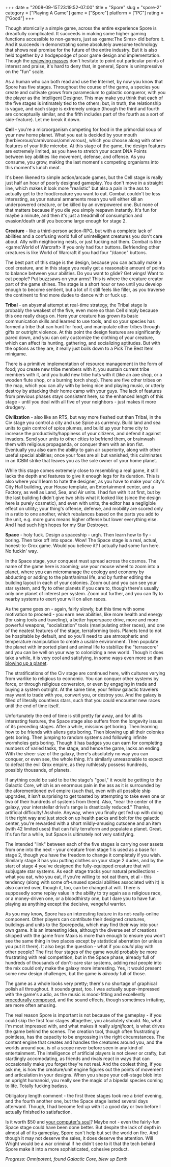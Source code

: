 +++
date = "2008-09-15T23:19:52-07:00"
title = "Spore"
slug = "spore-2"
category = ["Playing A Game"]
game = ["Spore"]
platform = ["PC"]
rating = ["Good"]
+++

Though atomically a simple game, across the entire experience Spore is dreadfully complicated.  It succeeds in making some higher gaming functions accessible to non-gamers, just as <game:The Sims> did before it.  And it succeeds in demonstrating some absolutely awesome technology that shows real promise for the future of the entire industry.  But it is also held together by a hodgepodge of poor game design and implementation.  Though the <a href="http://www.metacritic.com/games/platforms/pc/spore/">reviewing masses</a> don't hesitate to point out particular points of interest and praise, it's hard to deny that, in general, Spore is unimpressive on the "fun" scale.

As a human who can both read and use the Internet, by now you know that Spore has five stages.  Throughout the course of the game, a species you create and cultivate grows from paramecium to galactic conqueror, with you the player as the Intelligent Designer.  This may make you think that each of the five stages is intimately tied to the others; but, in truth, the relationship is vague, and each stage is extremely unique (though the third and fourth are conceptually similar, and the fifth includes part of the fourth as a sort of side-feature).  Let me break it down.

<b>Cell</b> - you're a microorganism competing for food in the primordial soup of your new home planet.  What you eat is decided by your mouth (herbivorous/carnivorous/omnivorous), which you choose along with other features of your little microbe.  At this stage of the game, the design features are extremely limited, as you have to stretch your scant DNA Points between key abilities like movement, defense, and offense.  As you consume, you grow, making the last moment's competing organisms into this moment's lunch meat.

It's been likened to simple action/arcade games, but the Cell stage is really just half an hour of poorly designed gameplay.  You don't move in a straight line, which makes it look more "realistic" but also a pain in the ass to actually get to the food/creature you want to eat.  Combat couldn't be less interesting, as your natural armaments mean you will either kill an underpowered creature, or be killed by an overpowered one.  But none of that matters because if you die you simply respawn instantly.  It's fun for maybe a minute, and then it's just a treadmill of consumption and evasion/death until you become large enough for stage 2.

<b>Creature</b> - like a third-person action-RPG, but with a complete lack of abilities and a confusing world full of unintelligent creatures you don't care about.  Ally with neighboring nests, or just fucking eat them.  Combat is like <game:World of Warcraft> if you only had four buttons.  Befriending other creatures is like World of Warcraft if you had four "/dance" buttons.

The best part of this stage is the design, because you can actually make a cool creature, and in this stage you really get a reasonable amount of points to balance between your abilities.  Do you want to glide?  Get wings!  Want to eat people?  Put buzzsaws on your arms!  This is where the creature creator part of the game shines.  The stage is a short hour or two until you develop enough to become sentient, but a lot of it still feels like filler, as you traverse the continent to find more dudes to dance with or fuck up.

<b>Tribal</b> - an abysmal attempt at real-time strategy, the Tribal stage is probably the weakest of the five, even more so than Cell simply because this one really drags on.  Here your creature has grown its basic communication skills and learned to use tools, and so your species has formed a tribe that can hunt for food, and manipulate other tribes through gifts or outright violence.  At this point the design features are significantly pared down, and you can only customize the clothing of your creature, which can affect its hunting, gathering, and socializing aptitudes.  But with the options as they are, it really just boils down to a Pick The Best Item minigame.

There is a primitive implementation of resource management in the form of food; you create new tribe members with it, you sustain current tribe members with it, and you build new tribe huts with it (like an axe shop, or a wooden flute shop, or a burning torch shop).  There are five other tribes on the map, which you can ally with by being nice and playing music, or utterly destroy by attacking their home camp with your guys.  The lack of features from previous phases stays consistent here, so the enhanced length of this stage - until you deal with all five of your neighbors - just makes it more drudgery.

<b>Civilization</b> - also like an RTS, but way more fleshed out than Tribal, in the Civ stage you control a city and use Spice as currency.  Build land and sea units to gain control of spice plumes, and build up your home city to increase the productivity/happiness of your citizens, and defend it against invaders.  Send your units to other cities to befriend them, or brainwash them with religious propaganda, or conquer them with an iron fist.  Eventually you also earn the ability to gain air superiority, along with other useful special abilities; once your foes are all but vanished, this culminates in an ICBM strike that leaves you as the sole owner of your home planet.

While this stage comes extremely close to resembling a real game, it still lacks the depth and features to give it enough legs for its duration.  This is also where you'll learn to hate the designer, as you have to make your city's City Hall building, your House template, an Entertainment center, and a Factory, as well as Land, Sea, and Air units.  I had fun with it at first, but by the last building I didn't give two shits what it looked like (since the design here is purely cosmetic), and even with units, the editor has a negligible effect on utility; your thing's offense, defense, and mobility are scored only in a ratio to one another, which rebalances based on the parts you add to the unit, e.g. more guns means higher offense but lower everything else.  And I had such high hopes for my Star Destroyer.

<b>Space</b> - holy fuck.  Design a spaceship - urgh.  Then learn how to fly - boring.  Then take off into space.  Wow!  The Space stage is a real, actual, honest-to-Grox game.  Would you believe it?  I actually had some fun here.  No fuckin' way.

In the Space stage, your conquest must spread across the cosmos.  The name of the game here is zooming; use your mouse wheel to zoom into a planet, where you can micromanage the ecology and economy by abducting or adding to the plant/animal life, and by further editing the building layout in each of your colonies.  Zoom out and you can see your star system, and fly to other planets if you care to, though there's usually only one planet of interest per system.  Zoom out further, and you can fly to nearby systems to exert your will on alien races.

As the game goes on - again, fairly slowly, but this time with some motivation to proceed - you earn new abilities, like more health and energy (for using tools and traveling), a better hyperspace drive, more and more powerful weapons, "socialization" tools (manipulating other races), and one of the neatest features of the stage, terraforming tools.  Planets tend to not be hospitable by default, and so you'll need to use atmospheric and temperature manipulation to create a usable environment.  Then populate the planet with imported plant and animal life to stabilize the "terrascore" and you can be well on your way to colonizing a new world.  Though it does take a while, it is very cool and satisfying, in some ways even more so than [blowing up a planet]($SiteBaseURL$wp-content/uploads/2008/09/fuckearth.jpg).

The stratifications of the Civ stage are continued here, with cultures varying from warlike to religious to economic.  You can conquer other systems by force, or through religious conversion, or even by engaging in trade and buying a system outright.  At the same time, your fellow galactic travelers may want to trade with you, convert you, or destroy you.  And the galaxy is filled of literally countless stars, such that you could encounter new races until the end of time itself.

Unfortunately the end of time is still pretty far away, and for all its interesting features, the Space stage also suffers from the longevity issues of its preceding stages.  After a while, missions get boring.  Then learning how to be friends with aliens gets boring.  Then blowing up all their colonies gets boring.  Then jumping to random systems and following infinite wormholes gets boring.  Though it has badges you can earn for completing numbers of varied tasks, the stage, and hence the game, lacks an ending.  With the sheer size of the galaxy, there's absolutely no way you can conquer, or even see, the whole thing.  It's similarly unreasonable to expect to defeat the evil Grox empire, as they ruthlessly possess hundreds, possibly thousands, of planets.

If anything could be said to be the stage's "goal," it would be getting to the Galactic Core, which is an enormous pain in the ass as it is surrounded by the aforementioned evil empire (such that, even with all possible ship upgrades, it isn't surprising to get toasted by attempting to take even one or two of their hundreds of systems from them).  Also, "near the center of the galaxy, your interstellar drive's range is drastically reduced."  Thanks, artificial difficulty!  Asshole.  Anyway, when you finally get fed up with doing it the right way and just stock on up health packs and bolt for the galactic center, you're rewarded with a short mildly-amusing cutscene and an item (with 42 limited uses) that can fully terraform and populate a planet.  Great.  It's fun for a while, but Space is ultimately not very satisfying.

The intended "link" between each of the five stages is carrying over assets from one into the next - your creature from stage 1 is used as a base for stage 2, though you have the freedom to change it completely if you wish.  Similarly stage 3 has you putting clothes on your stage 2 dudes, and by the start of stage 4 you've designed the fully-equipped creature that will subjugate star systems.  As each stage tracks your natural predilections - what you eat, who you eat, if you're willing to not eat them, et al - this tendency (along with some oft-unused special abilities associated with it) is also carried over, though it, too, can be changed at will.  There is supposedly some replay value in the ability to try again as a religious race, or a money-driven one, or a bloodthirsty one, but I dare you to have fun playing as anything except the decisive, vengeful warrior.

As you may know, Spore has an interesting feature in its not-really-online component.  Other players can contribute their designed creatures, buildings and units to the Sporepedia, which may find their way into your own game.  It is an interesting idea, although the diverse set of creations shipped with the game from Maxis is more than enough to ensure you won't see the same thing in two places except by statistical aberration (or unless you put it there).  It also begs the question - what if you <i>could</i> play with other people?  The first four stages of the game would probably be more frustrating with real competition, but in the Space phase, already full of hundreds of thousands of don't-care star systems, adding real people into the mix could only make the galaxy more interesting.  Yes, it would present some new design challenges, but the game is <i>already</i> full of those.

The game as a whole looks very pretty; there's no shortage of graphical polish all throughout.  It sounds great, too.  I was actually super-impressed with the game's audio, as the music is mood-fitting and excellently <a href="http://en.wikipedia.org/wiki/Spore_(2008_video_game)#Music">procedurally composed</a>, and the sound effects, though sometimes irritating, are more often amusing.

The real reason Spore is important is not because of the gameplay - if you could skip the first four stages altogether, you absolutely should.  No, what I'm most impressed with, and what makes it really <i>significant</i>, is what drives the game behind the scenes.  The creation tool, though often frustratingly pointless, has the capacity to be engrossing in the right circumstances.  The content engine that creates and handles the creatures around you, and the worlds around you, is of a scope never before seen in any kind of entertainment.  The intelligence of artificial players is not clever or crafty, but startlingly accomodating, as friends and rivals react in ways that can occasionally make you forget they're not real.  And the coolest thing, if you ask me, is how the creature/unit engine figures out the points of movement and articulation in your designs.  When you shape your cell-stage blob into an upright humanoid, you really see the magic of a bipedal species coming to life.  Totally fucking badass.

Obligatory length comment - the first three stages took me a brief evening, and the fourth another one, but the Space stage lasted several days afterward.  Though, I had become fed up with it a good day or two before I actually finished to satisfaction.

Is it worth $50 and <a href="http://games.slashdot.org/article.pl?sid=08/09/08/1613250">your computer's soul</a>?  Maybe not - even the fairly-fun Space stage could have been done better.  But despite the lack of depth in almost all of its gameplay, Spore can't help but set the world on fire.  And though it may not deserve the sales, it does deserve the attention.  Will Wright would be a war criminal if he didn't see to it that the tech behind Spore make it into a more sophisticated, cohesive product.

<i>Progress: Omnipotent, found Galactic Core, blew up Earth</i>
